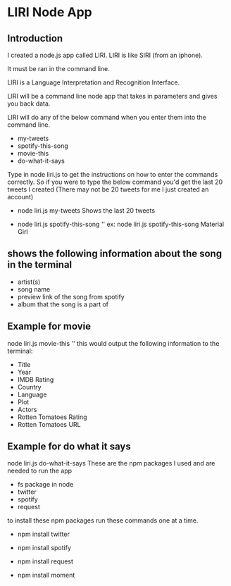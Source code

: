 # LIRI Node App
## Introduction

I created a node.js app called LIRI. LIRI is like SIRI (from an iphone).

It must be ran in the command line.

LIRI is a Language Interpretation and Recognition Interface.

LIRI will be a command line node app that takes in parameters and gives you back data.

LIRI will do any of the below command when you enter them into the command line.

* my-tweets
* spotify-this-song
* movie-this
* do-what-it-says

Type in node liri.js to get the instructions on how to enter the commands correctly. So if you were to type the below command you'd get the last 20 tweets I created (There may not be 20 tweets for me I just created an account)

- node liri.js my-tweets
Shows the last 20 tweets

- node liri.js spotify-this-song '<song name here>'
  ex: node liri.js spotify-this-song Material Girl 
  
 ## shows the following information about the song in the terminal

* artist(s)
* song name
* preview link of the song from spotify
* album that the song is a part of


## Example for movie

node liri.js movie-this '<movie name here>'
this would output the following information to the terminal:

* Title
* Year
* IMDB Rating
* Country
* Language
* Plot
* Actors
* Rotten Tomatoes Rating
* Rotten Tomatoes URL

## Example for do what it says

node liri.js do-what-it-says
These are the npm packages I used and are needed to run the app

* fs package in node
* twitter
* spotify
* request

to install these npm packages run these commands one at a time.

* npm install twitter

* npm install spotify

* npm install request

* npm install moment

